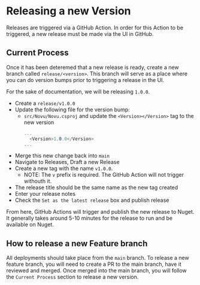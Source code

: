 # Releasing a new Version

Releases are triggered via a GitHub Action. In order for this Action to be triggered, a new release must be made via the UI in GitHub.

## Current Process

Once it has been deteremed that a new release is ready, create a new branch called `release/<version>`. This branch will serve as a place where you can do 
version bumps prior to triggering a release in the UI.

For the sake of documentation, we will be releasing `1.0.0`.

- Create a `release/v1.0.0`
- Update the following file for the version bump:
  - `src/Novu/Novu.csproj` and update the `<Version></Version>` tag to the new version
    ```csharp
    ...
      <Version>1.0.0</Version>
    ...
    ```
- Merge this new change back into `main`
- Navigate to Releases, Draft a new Release
- Create a new tag with the name `v1.0.0`.
  - NOTE: The `v` prefix is required. The GitHub Action will not trigger withouth it.
- The release title should be the same name as the new tag created
- Enter your release notes
- Check the `Set as the latest release` box and publish release

From here, GitHub Actions will trigger and publish the new release to Nuget. It generally takes around 5-10 minutes for the release to run and be available 
on Nuget.

## How to release a new Feature branch

All deployments should take place from the `main` branch. To release a new feature branch, you will need to create a PR to the main branch, have it reviewed and merged. Once merged into the
main branch, you will follow the `Current Process` section to release a new version.
